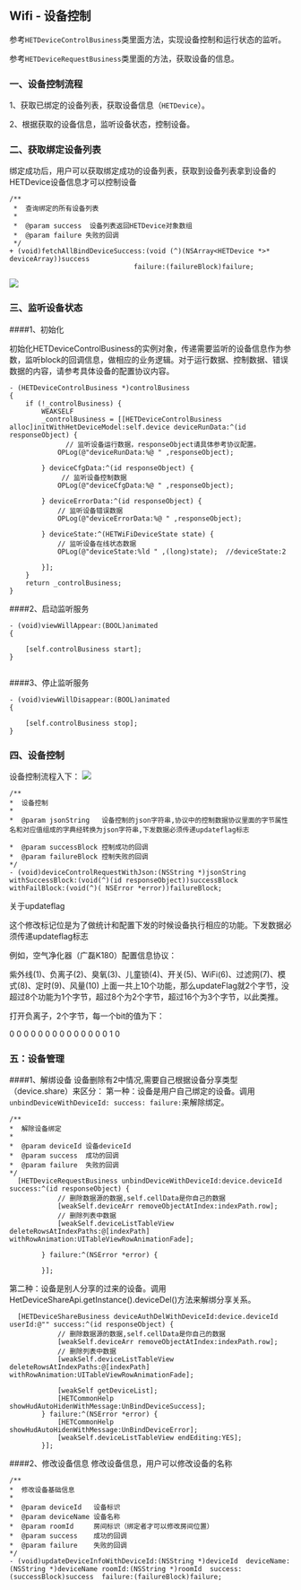 ## Wifi - 设备控制

参考`HETDeviceControlBusiness`类里面方法，实现设备控制和运行状态的监听。

参考`HETDeviceRequestBusiness`类里面的方法，获取设备的信息。

### 一、设备控制流程
		
1、获取已绑定的设备列表，获取设备信息（`HETDevice`）。

2、根据获取的设备信息，监听设备状态，控制设备。
	



### 二、获取绑定设备列表

绑定成功后，用户可以获取绑定成功的设备列表，获取到设备列表拿到设备的HETDevice设备信息才可以控制设备

```
/**
 *  查询绑定的所有设备列表
 *
 *  @param success  设备列表返回HETDevice对象数组
 *  @param failure 失败的回调
 */
+ (void)fetchAllBindDeviceSuccess:(void (^)(NSArray<HETDevice *>* deviceArray))success
                               failure:(failureBlock)failure;

```

![](/assets/设备绑定返回参数.png)

### 三、监听设备状态

####1、初始化 

初始化HETDeviceControlBusiness的实例对象，传递需要监听的设备信息作为参数，监听block的回调信息，做相应的业务逻辑。对于运行数据、控制数据、错误数据的内容，请参考具体设备的配置协议内容。


```
- (HETDeviceControlBusiness *)controlBusiness
{
    if (!_controlBusiness) {
        WEAKSELF
        _controlBusiness = [[HETDeviceControlBusiness alloc]initWithHetDeviceModel:self.device deviceRunData:^(id responseObject) {
			  // 监听设备运行数据，responseObject请具体参考协议配置。
            OPLog(@"deviceRunData:%@ " ,responseObject);

        } deviceCfgData:^(id responseObject) {
 			 // 监听设备控制数据
            OPLog(@"deviceCfgData:%@ " ,responseObject);
         
        } deviceErrorData:^(id responseObject) {
            // 监听设备错误数据
            OPLog(@"deviceErrorData:%@ " ,responseObject);
         
        } deviceState:^(HETWiFiDeviceState state) {
            // 监听设备在线状态数据
            OPLog(@"deviceState:%ld " ,(long)state);  //deviceState:2

        }];
    }
    return _controlBusiness;
}

```

####2、启动监听服务

```
- (void)viewWillAppear:(BOOL)animated
{

    [self.controlBusiness start];
}


```


####3、停止监听服务

```
- (void)viewWillDisappear:(BOOL)animated
{

    [self.controlBusiness stop];
}

```

### 四、设备控制

设备控制流程入下：
![](/assets/UML_WIFI设备控制.jpg)


```
/**
*  设备控制
*
*  @param jsonString   设备控制的json字符串,协议中的控制数据协议里面的字节属性名和对应值组成的字典经转换为json字符串,下发数据必须传递updateflag标志

*  @param successBlock 控制成功的回调
*  @param failureBlock 控制失败的回调
*/
- (void)deviceControlRequestWithJson:(NSString *)jsonString withSuccessBlock:(void(^)(id responseObject))successBlock 
withFailBlock:(void(^)( NSError *error))failureBlock; 

```

关于updateflag

这个修改标记位是为了做统计和配置下发的时候设备执行相应的功能。下发数据必须传递updateflag标志

例如，空气净化器（广磊K180）配置信息协议：

紫外线(1)、负离子(2)、臭氧(3)、儿童锁(4)、开关(5)、WiFi(6)、过滤网(7)、模式(8)、定时(9)、风量(10) 上面一共上10个功能，那么updateFlag就2个字节，没超过8个功能为1个字节，超过8个为2个字节，超过16个为3个字节，以此类推。

打开负离子，2个字节，每一个bit的值为下：

0 0 0 0 0 0 0 0 0 0 0 0 0 0 1 0


### 五：设备管理

####1、解绑设备
设备删除有2中情况,需要自己根据设备分享类型（device.share）来区分：
 第一种：设备是用户自己绑定的设备。调用`unbindDeviceWithDeviceId: success: failure:`来解除绑定。

```
/**
*  解除设备绑定
*
*  @param deviceId 设备deviceId
*  @param success  成功的回调
*  @param failure  失败的回调
*/
  [HETDeviceRequestBusiness unbindDeviceWithDeviceId:device.deviceId success:^(id responseObject) {
            // 删除数据源的数据,self.cellData是你自己的数据
            [weakSelf.deviceArr removeObjectAtIndex:indexPath.row];
            // 删除列表中数据
            [weakSelf.deviceListTableView deleteRowsAtIndexPaths:@[indexPath] withRowAnimation:UITableViewRowAnimationFade];

        } failure:^(NSError *error) {
           
        }];
```

第二种：设备是别人分享的过来的设备。调用HetDeviceShareApi.getInstance().deviceDel()方法来解绑分享关系。 
```
  [HETDeviceShareBusiness deviceAuthDelWithDeviceId:device.deviceId userId:@"" success:^(id responseObject) {
            // 删除数据源的数据,self.cellData是你自己的数据
            [weakSelf.deviceArr removeObjectAtIndex:indexPath.row];
            // 删除列表中数据
            [weakSelf.deviceListTableView deleteRowsAtIndexPaths:@[indexPath] withRowAnimation:UITableViewRowAnimationFade];

            [weakSelf getDeviceList];
            [HETCommonHelp showHudAutoHidenWithMessage:UnBindDeviceSuccess];
        } failure:^(NSError *error) {
            [HETCommonHelp showHudAutoHidenWithMessage:UnBindDeviceError];
            [weakSelf.deviceListTableView endEditing:YES];
        }];
```

####2、修改设备信息
修改设备信息，用户可以修改设备的名称

```
/**
*  修改设备基础信息
*
*  @param deviceId   设备标识
*  @param deviceName 设备名称
*  @param roomId     房间标识（绑定者才可以修改房间位置）
*  @param success    成功的回调
*  @param failure    失败的回调
*/
- (void)updateDeviceInfoWithDeviceId:(NSString *)deviceId  deviceName:(NSString *)deviceName roomId:(NSString *)roomId  success:(successBlock)success  failure:(failureBlock)failure;

```

